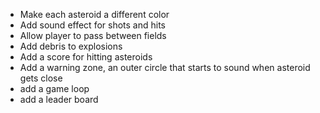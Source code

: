 - Make each asteroid a different color
- Add sound effect for shots and hits
- Allow player to pass between fields
- Add debris to explosions
- Add a score for hitting asteroids
- Add a warning zone, an outer circle that starts to sound when asteroid gets close
- add a game loop
- add a leader board
